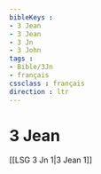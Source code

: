 ```yaml
---
bibleKeys : 
- 3 Jean
- 3 Jean
- 3 Jn
- 3 John
tags : 
- Bible/3Jn
- français
cssclass : français
direction : ltr
---
```


# 3 Jean

[[LSG 3 Jn 1|3 Jean 1]]
